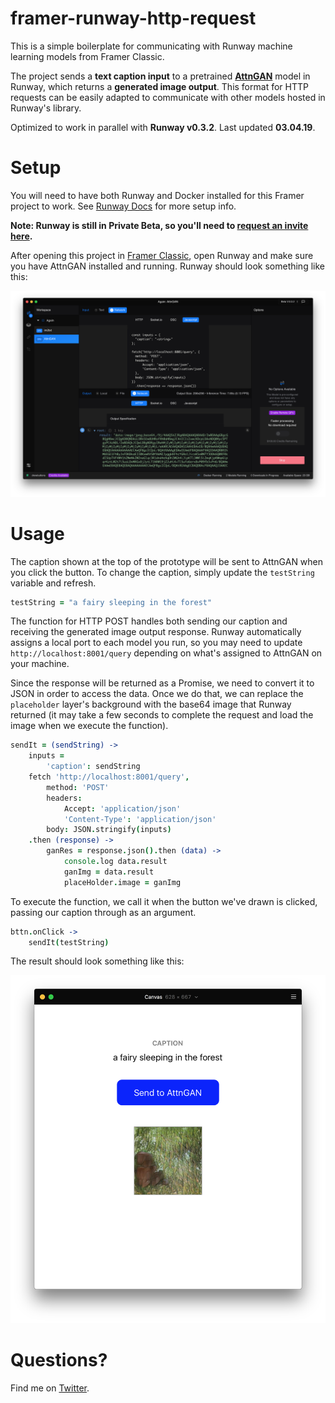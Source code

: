 # framer-runway-http-request
This is a simple boilerplate for communicating with Runway machine learning models from Framer Classic.

The project sends a **text caption input** to a pretrained **[AttnGAN](https://github.com/taoxugit/AttnGAN)** model in Runway, which returns a **generated image output**. This format for HTTP requests can be easily adapted to communicate with other models hosted in Runway's library.

Optimized to work in parallel with **Runway v0.3.2**. Last updated **03.04.19**.

# Setup

You will need to have both Runway and Docker installed for this Framer project to work. See [Runway Docs](https://docs.runwayapp.ai/#/) for more setup info.

**Note: Runway is still in Private Beta, so you'll need to [request an invite here](https://runwayapp.ai/).** 

After opening this project in [Framer Classic](https://classic.framer.com/), open Runway and make sure you have AttnGAN installed and running. Runway should look something like this:

<div style="text-align: center">
	<img src="readme_assets/workspace_active.png" alt="screenshot"/>
</div>

# Usage

The caption shown at the top of the prototype will be sent to AttnGAN when you click the button. To change the caption, simply update the `testString` variable and refresh.

```coffeescript
testString = "a fairy sleeping in the forest"
```

The function for HTTP POST handles both sending our caption and receiving the generated image output response. Runway automatically assigns a local port to each model you run, so you may need to update `http://localhost:8001/query` depending on what's assigned to AttnGAN on your machine. 

Since the response will be returned as a Promise, we need to convert it to JSON in order to access the data. Once we do that, we can replace the `placeholder` layer's background with the base64 image that Runway returned (it may take a few seconds to complete the request and load the image when we execute the function).

```coffeescript
sendIt = (sendString) ->
	inputs = 
		'caption': sendString
	fetch 'http://localhost:8001/query',
		method: 'POST'
		headers:
			Accept: 'application/json'
			'Content-Type': 'application/json'
		body: JSON.stringify(inputs)
	.then (response) ->
		ganRes = response.json().then (data) ->
			console.log data.result
			ganImg = data.result
			placeHolder.image = ganImg
```

To execute the function, we call it when the button we've drawn is clicked, passing our caption through as an argument.

```coffeescript
bttn.onClick ->
	sendIt(testString)
```

The result should look something like this:

<div style="text-align: center">
	<img src="readme_assets/http_demo.png" alt="screenshot"/>
</div>

# Questions?

Find me on [Twitter](https://twitter.com/drewbuttons).
